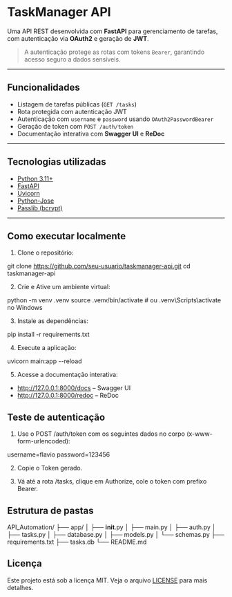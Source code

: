 # TaskManager API

Uma API REST desenvolvida com **FastAPI** para gerenciamento de tarefas, com autenticação via **OAuth2** e geração de **JWT**.

> A autenticação protege as rotas com tokens `Bearer`, garantindo acesso seguro a dados sensíveis.

---

## Funcionalidades

- Listagem de tarefas públicas (`GET /tasks`)
- Rota protegida com autenticação JWT
- Autenticação com `username` e `password` usando `OAuth2PasswordBearer`
- Geração de token com `POST /auth/token`
- Documentação interativa com **Swagger UI** e **ReDoc**

---

## Tecnologias utilizadas

- [Python 3.11+](https://www.python.org/)
- [FastAPI](https://fastapi.tiangolo.com/)
- [Uvicorn](https://www.uvicorn.org/)
- [Python-Jose](https://python-jose.readthedocs.io/)
- [Passlib (bcrypt)](https://passlib.readthedocs.io/)

---

## Como executar localmente

1. Clone o repositório:


git clone https://github.com/seu-usuario/taskmanager-api.git
cd taskmanager-api

2. Crie e Ative um ambiente virtual:


python -m venv .venv
source .venv/bin/activate  # ou .venv\Scripts\activate no Windows

3. Instale as dependências:


pip install -r requirements.txt

4. Execute a aplicação:


uvicorn main:app --reload

5. Acesse a documentação interativa:

- http://127.0.0.1:8000/docs – Swagger UI
- http://127.0.0.1:8000/redoc – ReDoc

## Teste de autenticação

1. Use o POST /auth/token com os seguintes dados no corpo (x-www-form-urlencoded):

username=flavio
password=123456

2. Copie o Token gerado.

3. Vá até a rota /tasks, clique em Authorize, cole o token com prefixo Bearer.


## Estrutura de pastas

API_Automation/
├── app/
│   ├── __init__.py
│   ├── main.py
│   ├── auth.py
│   ├── tasks.py
│   ├── database.py
│   ├── models.py
│   └── schemas.py
├── requirements.txt
├── tasks.db
└── README.md

## Licença 

Este projeto está sob a licença MIT. Veja o arquivo [LICENSE]() para mais detalhes.
